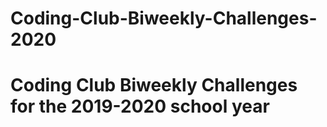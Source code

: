 # Coding-Club-Biweekly-Challenges-2020
# Coding Club Biweekly Challenges for the 2019-2020 school year
